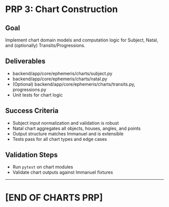 # PRP 3: Chart Construction

## Goal
Implement chart domain models and computation logic for Subject, Natal, and (optionally) Transits/Progressions.

## Deliverables
- backend/app/core/ephemeris/charts/subject.py
- backend/app/core/ephemeris/charts/natal.py
- (Optional) backend/app/core/ephemeris/charts/transits.py, progressions.py
- Unit tests for chart logic

## Success Criteria
- Subject input normalization and validation is robust
- Natal chart aggregates all objects, houses, angles, and points
- Output structure matches Immanuel and is extensible
- Tests pass for all chart types and edge cases

## Validation Steps
- Run `pytest` on chart modules
- Validate chart outputs against Immanuel fixtures

---

# [END OF CHARTS PRP]
